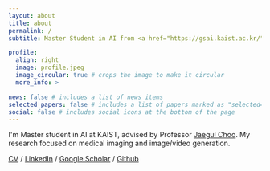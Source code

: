 ```yaml
---
layout: about
title: about
permalink: /
subtitle: Master Student in AI from <a href="https://gsai.kaist.ac.kr/">KAIST</a>

profile:
  align: right
  image: profile.jpeg
  image_circular: true # crops the image to make it circular
  more_info: >

news: false # includes a list of news items
selected_papers: false # includes a list of papers marked as "selected={true}"
social: false # includes social icons at the bottom of the page
---
```


I'm Master student in AI at KAIST, advised by Professor [Jaegul Choo](https://sites.google.com/site/jaegulchoo/). My research focused on medical imaging and image/video generation.

[CV](https://drive.google.com/file/d/15t6JNVgosSV6H-o_XpsOZf7_LQ991aAq/view?usp=sharing) / [LinkedIn](https://www.linkedin.com/in/saemee-choi/) / [Google Scholar](https://scholar.google.com/citations?user=nfxxEiwAAAAJ&hl=ko) / [Github](https://github.com/saemee007)
